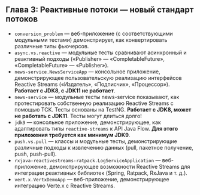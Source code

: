 ## Глава 3: Реактивные потоки — новый стандарт потоков

* `conversion_problem` — веб-приложение (с соответствующими модульными тестами) демонстрирует, как конвертировать различные типы фьючерсов.
* `async.vs.reactive` — модульные тесты сравнивают асинхронный и реактивный подходы («Publisher» — «CompletableFuture», «CompletableFuture» — «Publisher»).
* `news-service.NewsServiceApp` — консольное приложение, демонстрирующее пользовательскую реализацию интерфейсов Reactive Streams («Издатель», «Подписчик», «Процессор»). **Работает с JDK8, с JDK11 не работает**.
* `news-service` — модульные тесты news-service показывают, как протестировать собственную реализацию Reactive Streams с помощью TCK. Тесты основаны на TestNG. **Работает с JDK8, может не работать с JDK11**. Тесты могут длиться долго!
* `jdk9` — консольное приложение, демонстрирующее, как адаптировать типы `reactive-streams` к API Java Flow. **Для этого приложения требуется как минимум JDK9**.
* `push.vs.pull` — классы и модульные тесты, демонстрирующие различные подходы к извлечению данных (pull, пакетное получение, push, push-pull).
* `rxjava-reactivestreams-ratpack.LogServiceApplication` — веб-приложение, демонстрирующее возможности Reactive Streams для интеграции реактивных библиотек (Spring, Ratpack, RxJava и т. д.).
* `vert.x.VertxDemoApp` — веб-приложение, демонстрирующее интеграцию Verte.x с Reactive Streams.